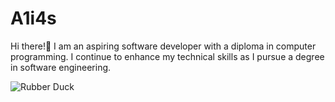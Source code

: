 # A1i4s
 Hi there!👋
 I am an aspiring software developer with a diploma in computer programming. I continue to enhance my technical skills as I pursue a degree in software engineering.


<picture>
 <source media="(prefers-color-scheme: dark)" srcset="https://cdn.pixabay.com/photo/2019/12/07/14/57/rubber-4679464_1280.png">
 <source media="(prefers-color-scheme: light)" srcset="https://cdn.pixabay.com/photo/2019/12/07/14/57/rubber-4679464_1280.png">
 <img alt="Rubber Duck" src="https://cdn.pixabay.com/photo/2019/12/07/14/57/rubber-4679464_1280.png">
</picture>
